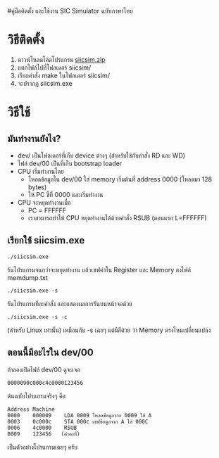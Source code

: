 #คู่มือติดตั้ง และใช้งาน SIC Simulator ฉบับภาษาไทย

# วิธีติดตั้ง #

  1. ดาวน์โหลดโค้ดโปรแกรม [siicsim.zip](http://siicsim.googlecode.com/files/siicsim.zip)
  1. แตกไฟล์ไปที่โฟลเดอร์ siicsim/
  1. เรียกคำสั่ง make ในโฟลเดอร์ siicsim/
  1. จะปรากฏ siicsim.exe

# วิธีใช้ #

## มันทำงานยังไง? ##
  * dev/ เป็นโฟลเดอร์ที่เก็บ device ต่างๆ (สำหรับใช้กับคำสั่ง RD และ WD)
  * ไฟล์ dev/00 เป็นที่เก็บ bootstrap loader
  * CPU เริ่มทำงานโดย
    * โหลดข้อมูลใน dev/00 ใส่ memory เริ่มต้นที่ address 0000 (โหลดมา 128 bytes)
    * ให้ PC ชี้ที่ 0000 และเริ่มทำงาน
  * CPU จะหยุดทำงานเมื่อ
    * PC = FFFFFF
    * เราสามารถทำให้ CPU หยุดทำงานได้ด้วยคำสั่ง RSUB (ตอนแรก L=FFFFFF)

## เรียกใช้ siicsim.exe ##
```
./siicsim.exe
```
รันโปรแกรมจนกว่าจะหยุดทำงาน แล้วเซฟค่าใน Register และ Memory ลงไฟล์ memdump.txt

```
./siicsim.exe -s
```
รันโปรแกรมทีละคำสั่ง และแสดงผลการรันบนหน้าจอด้วย

```
./siicsim.exe -s -c
```
(สำหรับ Linux เท่านั้น) เหมือนกับ -s เฉยๆ แต่มีสีด้วย ว่า Memory ตรงไหนเปลี่ยนแปลง

## ตอนนี้มีอะไรใน dev/00 ##
ถ้าลองเปิดไฟล์ dev/00 ดูจะเจอ
```
0000090c000c4c0000123456
```
ต้นฉบับโปรแกรมจริงๆ คือ
```
Address Machine
0000    000009    LDA 0009 โหลดข้อมูลจาก 0009 ใส่ A
0003    0c000c    STA 000c เซฟข้อมูลจาก A ใส่ 000C
0006    4c0000    RSUB
0009    123456   (ค่าคงที่)
```
เป็นตัวอย่างโปรแกรมเฉยๆ ครับ